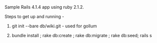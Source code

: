 Sample Rails 4.1.4 app using ruby 2.1.2.

Steps to get up and running -

1. git init --bare db/wiki.git - used for gollum

2. bundle install ; rake db:create ; rake db:migrate ; rake db:seed; rails s


